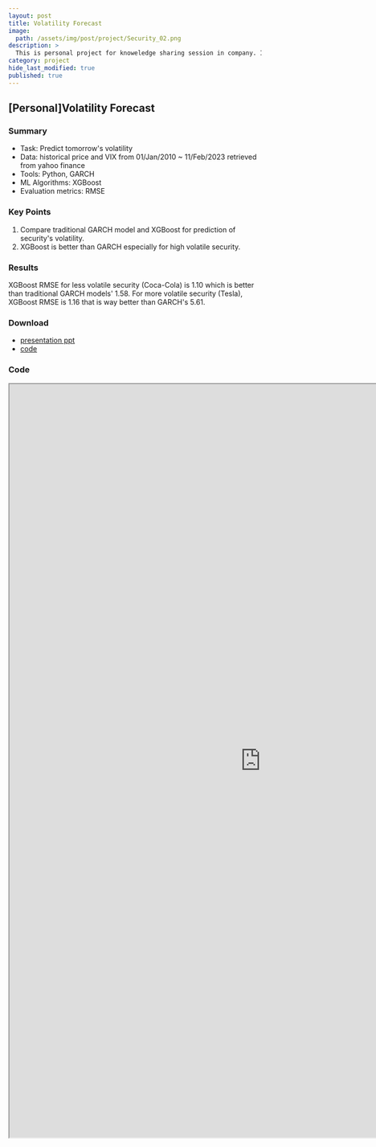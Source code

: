 ```yaml
---
layout: post
title: Volatility Forecast 
image: 
  path: /assets/img/post/project/Security_02.png
description: >
  This is personal project for knoweledge sharing session in company. I used XGBoost for prediction and compare with GARCH model.
category: project
hide_last_modified: true
published: true
---
```

## [Personal]Volatility Forecast

### Summary
* Task: Predict tomorrow's volatility 
* Data: historical price and VIX from 01/Jan/2010 ~ 11/Feb/2023 retrieved from yahoo finance
* Tools: Python, GARCH
* ML Algorithms: XGBoost
* Evaluation metrics: RMSE

### Key Points
1. Compare traditional GARCH model and XGBoost for prediction of security's volatility. 
2. XGBoost is better than GARCH especially for high volatile security.

### Results
XGBoost RMSE for less volatile security (Coca-Cola) is 1.10 which is better than traditional GARCH models' 1.58.
For more volatile security (Tesla), XGBoost RMSE is 1.16 that is way better than GARCH's 5.61. 

### Download
* <a href="https://github.com/soyeonkimgithub/Volatility-Forecasting/blob/main/Security_Volatility_Forecast.pptx">presentation ppt</a>
* <a href="https://github.com/soyeonkimgithub/Volatility-Forecasting/blob/main/volatility_forecasting.ipynb">code</a>

### Code
<iframe src="https://nbviewer.org/github/soyeonkimgithub/Volatility-Forecasting/blob/main/volatility_forecasting.ipynb" width="1000" height="1500" scrolling="yes" frameborder="1"></iframe>

